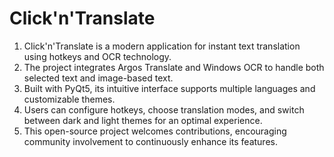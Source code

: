# Click'n'Translate

1. Click'n'Translate is a modern application for instant text translation using hotkeys and OCR technology.
2. The project integrates Argos Translate and Windows OCR to handle both selected text and image-based text.
3. Built with PyQt5, its intuitive interface supports multiple languages and customizable themes.
4. Users can configure hotkeys, choose translation modes, and switch between dark and light themes for an optimal experience.
5. This open-source project welcomes contributions, encouraging community involvement to continuously enhance its features.
